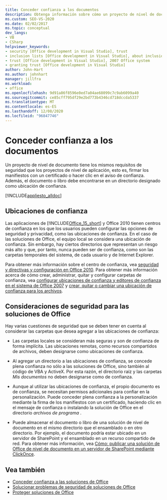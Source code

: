 ```yaml
---
title: Conceder confianza a los documentos
description: Obtenga información sobre cómo un proyecto de nivel de documento tiene los mismos requisitos de seguridad que los proyectos de nivel de aplicación, como firmar los manifiestos con un certificado o hacer clic en el mensaje de confianza.
ms.custom: SEO-VS-2020
ms.date: 02/02/2017
ms.topic: conceptual
dev_langs:
- VB
- CSharp
helpviewer_keywords:
- security [Office development in Visual Studio], trust
- inclusion lists [Office development in Visual Studio], about inclusion lists
- trust [Office development in Visual Studio], 2007 Office system
- granting trust [Office development in Visual Studio]
author: John-Hart
ms.author: johnhart
manager: jillfra
ms.workload:
- office
ms.openlocfilehash: 9d91a86f8596e0ed7a04ae68099c7c9ab6099a40
ms.sourcegitcommit: ce85cff795df29e2bd773b4346cd718dccda5337
ms.translationtype: MT
ms.contentlocale: es-ES
ms.lasthandoff: 12/08/2020
ms.locfileid: "96847746"
---
```

# <a name="grant-trust-to-documents"></a>Conceder confianza a los documentos
  Un proyecto de nivel de documento tiene los mismos requisitos de seguridad que los proyectos de nivel de aplicación, esto es, firmar los manifiestos con un certificado o hacer clic en el aviso de confianza. Además, el documento o libro debe encontrarse en un directorio designado como ubicación de confianza.

 [!INCLUDE[appliesto_alldoc](../vsto/includes/appliesto-alldoc-md.md)]

## <a name="trusted-locations"></a>Ubicaciones de confianza
 Las aplicaciones de [!INCLUDE[Office_15_short](../vsto/includes/office-15-short-md.md)] y Office 2010 tienen centros de confianza en los que los usuarios pueden configurar las opciones de seguridad y privacidad, como las ubicaciones de confianza. En el caso de las soluciones de Office, el equipo local se considera una ubicación de confianza. Sin embargo, hay ciertos directorios que representan un riesgo más alto y que, por tanto, nunca pueden ser de confianza, como son las carpetas temporales del sistema, de cada usuario y de Internet Explorer.

 Para obtener más información sobre el centro de confianza, vea [seguridad y directivas y configuración en Office 2010](/previous-versions/office/office-2010/cc178946(v=office.14)). Para obtener más información acerca de cómo crear, administrar, quitar y configurar carpetas de confianza, vea [configurar ubicaciones de confianza y editores de confianza en el sistema de Office 2007](/previous-versions/office/office-2007-resource-kit/cc178948(v=office.12)) y [crear, quitar o cambiar una ubicación de confianza para los archivos](https://support.office.com/article/Create-remove-or-change-a-trusted-location-for-your-files-f5151879-25ea-4998-80a5-4208b3540a62).

## <a name="security-considerations-for-office-solutions"></a>Consideraciones de seguridad para las soluciones de Office
 Hay varias cuestiones de seguridad que se deben tener en cuenta al considerar las carpetas que desea agregar a las ubicaciones de confianza:

- Las carpetas locales se consideran más seguras y son de confianza de forma implícita. Las ubicaciones remotas, como recursos compartidos de archivos, deben designarse como ubicaciones de confianza.

- Al agregar un directorio a las ubicaciones de confianza, se concede plena confianza no sólo a las soluciones de Office, sino también al código de VBA y ActiveX. Por esta razón, el directorio raíz y las carpetas *Mis documentos* no deben designarse como de confianza.

- Aunque al utilizar las ubicaciones de confianza, el propio documento es de confianza, se necesitan permisos adicionales para confiar en la personalización. Puede conceder plena confianza a la personalización mediante la firma de los manifiestos con un certificado, haciendo clic en el mensaje de confianza o instalando la solución de Office en el directorio *archivos de programa* .

- Puede almacenar el documento o libro de una solución de nivel de documento en el mismo directorio que el ensamblado o en otro directorio. Por ejemplo, el documento podría estar ubicado en un servidor de SharePoint y el ensamblado en un recurso compartido de red. Para obtener más información, vea [Cómo: publicar una solución de Office de nivel de documento en un servidor de SharePoint mediante ClickOnce](/previous-versions/bb608595(v=vs.110)).

## <a name="see-also"></a>Vea también
- [Conceder confianza a las soluciones de Office](../vsto/granting-trust-to-office-solutions.md)
- [Solucionar problemas de seguridad de soluciones de Office](../vsto/troubleshooting-office-solution-security.md)
- [Proteger soluciones de Office](../vsto/securing-office-solutions.md)